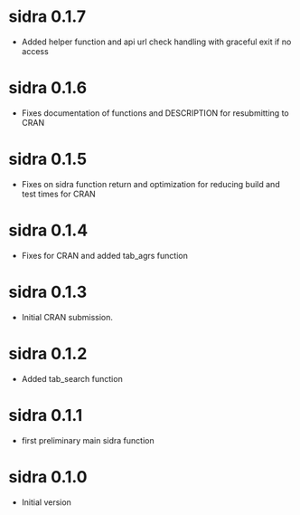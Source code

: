 # sidra 0.1.7

* Added helper function and api url check handling with graceful exit if no access

# sidra 0.1.6

* Fixes documentation of functions and DESCRIPTION for resubmitting to CRAN

# sidra 0.1.5

* Fixes on sidra function return and optimization for reducing build and test 
times for CRAN

# sidra 0.1.4

* Fixes for CRAN and added tab_agrs function

# sidra 0.1.3

* Initial CRAN submission.

# sidra 0.1.2

* Added tab_search function

# sidra 0.1.1

* first preliminary main sidra function

# sidra 0.1.0

* Initial version
